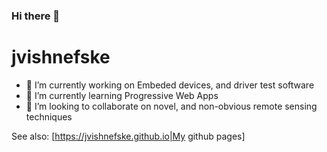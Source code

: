 ### Hi there 👋

<!--
**jvishnefske/jvishnefske** is a ✨ _special_ ✨ repository because its `README.md` (this file) appears on your GitHub profile.

Here are some ideas to get you started:

- 🔭 I’m currently working on Embeded devices, and driver test software
- 🌱 I’m currently learning Progressive Web Apps
- 👯 I’m looking to collaborate on novel, and non-obvious remote sensing techniques
- 🤔 I’m looking for help with 
- 💬 Ask me about ... Avionics
- 📫 How to reach me: ... @jvishnefske
- 😄 Pronouns: ...
- ⚡ Fun fact: ...
-->
# jvishnefske

- 🔭 I’m currently working on Embeded devices, and driver test software
- 🌱 I’m currently learning Progressive Web Apps
- 👯 I’m looking to collaborate on novel, and non-obvious remote sensing techniques

See also: [https://jvishnefske.github.io|My github pages]

